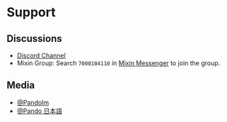 # Support

## Discussions

- [Discord Channel](https://discord.gg/ek45g3Cymd)
- Mixin Group: Search `7000104110` in [Mixin Messenger](https://mixin.one/messenger) to join the group.

## Media

- [@PandoIm](https://twitter.com/pando_im)
- [@Pando 日本語](https://twitter.com/pando_ja) 